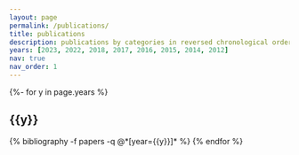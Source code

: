 ```yaml
---
layout: page
permalink: /publications/
title: publications
description: publications by categories in reversed chronological order. generated by jekyll-scholar.
years: [2023, 2022, 2018, 2017, 2016, 2015, 2014, 2012]
nav: true
nav_order: 1
---
```

<!-- _pages/publications.md -->
<div class="publications">

{%- for y in page.years %}
  <h2 class="year">{{y}}</h2>
  {% bibliography -f papers -q @*[year={{y}}]* %}
{% endfor %}

</div>
